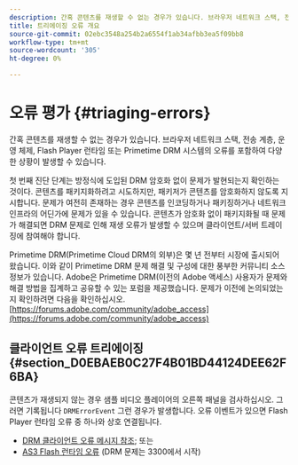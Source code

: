 ```yaml
---
description: 간혹 콘텐츠를 재생할 수 없는 경우가 있습니다. 브라우저 네트워크 스택, 전송 계층, 운영 체제, Flash Player 런타임 또는 Primetime DRM 시스템의 오류를 포함하여 다양한 상황이 발생할 수 있습니다.
title: 트리에이징 오류 개요
source-git-commit: 02ebc3548a254b2a6554f1ab34afbb3ea5f09bb8
workflow-type: tm+mt
source-wordcount: '305'
ht-degree: 0%

---
```


# 오류 평가 {#triaging-errors}

간혹 콘텐츠를 재생할 수 없는 경우가 있습니다. 브라우저 네트워크 스택, 전송 계층, 운영 체제, Flash Player 런타임 또는 Primetime DRM 시스템의 오류를 포함하여 다양한 상황이 발생할 수 있습니다.

첫 번째 진단 단계는 방정식에 도입된 DRM 암호화 없이 문제가 발현되는지 확인하는 것이다. 콘텐츠를 패키지화하려고 시도하지만, 패키저가 콘텐츠를 암호화하지 않도록 지시합니다. 문제가 여전히 존재하는 경우 콘텐츠를 인코딩하거나 패키징하거나 네트워크 인프라의 어딘가에 문제가 있을 수 있습니다. 콘텐츠가 암호화 없이 패키지화될 때 문제가 해결되면 DRM 문제로 인해 재생 오류가 발생할 수 있으며 클라이언트/서버 트레이징에 참여해야 합니다.

Primetime DRM(Primetime Cloud DRM의 외부)은 몇 년 전부터 시장에 출시되어 왔습니다. 이와 같이 Primetime DRM 문제 해결 및 구성에 대한 풍부한 커뮤니티 소스 정보가 있습니다. Adobe은 Primetime DRM(이전의 Adobe 액세스) 사용자가 문제와 해결 방법을 집계하고 공유할 수 있는 포럼을 제공했습니다. 문제가 이전에 논의되었는지 확인하려면 다음을 확인하십시오. [https://forums.adobe.com/community/adobe_access](https://forums.adobe.com/community/adobe_access)

## 클라이언트 오류 트리에이징 {#section_D0EBAEB0C27F4B01BD44124DEE62F6BA}

콘텐츠가 재생되지 않는 경우 샘플 비디오 플레이어의 오른쪽 패널을 검사하십시오. 그러면 기록됩니다 `DRMErrorEvent` 그런 경우가 발생합니다. 오류 이벤트가 있으면 Flash Player 런타임 오류 중 하나와 상호 연결됩니다.

* [DRM 클라이언트 오류 메시지 참조](https://help.adobe.com/en_US/primetime/drm/index.html#reference-DRM_Client_Error_Messages); 또는
* [AS3 Flash 런타임 오류](https://help.adobe.com/en_US/FlashPlatform/reference/actionscript/3/runtimeErrors.html) (DRM 문제는 3300에서 시작)
